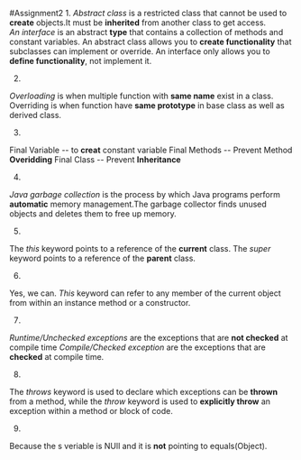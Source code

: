 #Assignment2
1.
*Abstract class* is a restricted class that cannot be used to **create** objects.It must be **inherited** from another class to get access.   
*An interface* is an abstract **type** that contains a collection of methods and constant variables.
An abstract class allows you to **create functionality** that subclasses can implement or override. An interface only allows you to **define functionality**, not implement it.

2.
*Overloading* is when multiple function with **same name** exist in a class.
Overriding is when function have **same prototype** in base class as well as derived class.

3.
Final Variable -- to **creat** constant variable
Final Methods -- Prevent Method **Overidding**
Final Class -- Prevent **Inheritance**

4.
*Java garbage collection* is the process by which Java programs perform **automatic** memory management.The garbage collector finds unused objects and deletes them to free up memory.

5.
The *this* keyword points to a reference of the **current** class.
The *super* keyword points to a reference of the **parent** class.

6.
Yes, we can. *This* keyword can refer to any member of the current object from within an instance method or a constructor.

7.
*Runtime/Unchecked exceptions* are the exceptions that are **not checked** at compile time
*Compile/Checked exception* are the exceptions that are **checked** at compile time.

8.
The *throws* keyword is used to declare which exceptions can be **thrown** from a method, while the *throw* keyword is used to **explicitly throw** an exception within a method or block of code.

9.
 Because the s veriable is NUll and it is **not** pointing to equals(Object).
